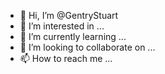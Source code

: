 - 👋 Hi, I’m @GentryStuart
- 👀 I’m interested in ...
- 🌱 I’m currently learning ...
- 💞️ I’m looking to collaborate on ...
- 📫 How to reach me ...

<!---
GentryStuart/GentryStuart is a ✨ special ✨ repository because its `README.md` (this file) appears on your GitHub profile.
--->
